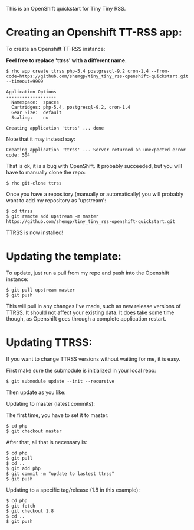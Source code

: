 This is an OpenShift quickstart for Tiny Tiny RSS.

Creating an Openshift TT-RSS app:
=================================

To create an Openshift TT-RSS instance:

**Feel free to replace 'ttrss' with a different name.**

    $ rhc app create ttrss php-5.4 postgresql-9.2 cron-1.4 --from-code=https://github.com/shemgp/tiny_tiny_rss-openshift-quickstart.git --timeout=9999
    
    Application Options
    -------------------
      Namespace:  spaces
      Cartridges: php-5.4, postgresql-9.2, cron-1.4
      Gear Size:  default
      Scaling:    no

    Creating application 'ttrss' ... done

Note that it may instead say:

    Creating application 'ttrss' ... Server returned an unexpected error code: 504

That is ok, it is a bug with OpenShift. It probably succeeded, but you will have to manually clone the repo:

    $ rhc git-clone ttrss

Once you have a repository (manually or automatically) you will probably want to add my repository as 'upstream':

    $ cd ttrss
    $ git remote add upstream -m master https://github.com/shemgp/tiny_tiny_rss-openshift-quickstart.git

TTRSS is now installed!

Updating the template:
======================
To update, just run a pull from my repo and push into the Openshift instance:

    $ git pull upstream master
    $ git push

This will pull in any changes I've made, such as new release versions of TTRSS. It should not affect your existing data. It does take some time though, as Openshift goes through a complete application restart.

Updating TTRSS:
===============
If you want to change TTRSS versions without waiting for me, it is easy.

First make sure the submodule is initialized in your local repo:

    $ git submodule update --init --recursive

Then update as you like:

Updating to master (latest commits):

The first time, you have to set it to master:

    $ cd php
    $ git checkout master
    
After that, all that is necessary is:

    $ cd php
    $ git pull
    $ cd ..
    $ git add php
    $ git commit -m "update to lastest ttrss"
    $ git push

Updating to a specific tag/release (1.8 in this example):

    $ cd php
    $ git fetch
    $ git checkout 1.8
    $ cd ..
    $ git push
